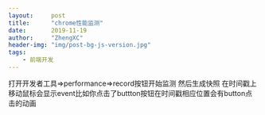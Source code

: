 ```yaml
---
layout:     post
title:      "chrome性能监测"
date:       2019-11-19
author:     "ZhengXC"
header-img: "img/post-bg-js-version.jpg"
tags:
    - 前端开发
---
```



打开开发者工具=>performance=>record按钮开始监测
然后生成快照
在时间戳上移动鼠标会显示event比如你点击了buttton按钮在时间戳相应位置会有button点击的动画












 










